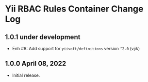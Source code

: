 # Yii RBAC Rules Container Change Log

## 1.0.1 under development

- Enh #8: Add support for `yiisoft/definitions` version `^2.0` (vjik)

## 1.0.0 April 08, 2022

- Initial release.
